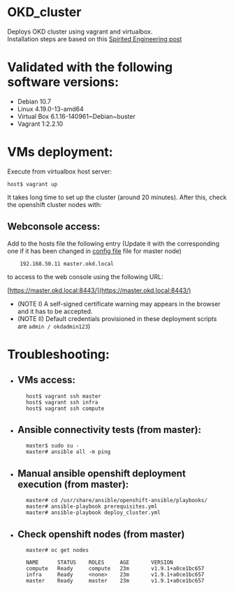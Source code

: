 # OKD_cluster
Deploys OKD cluster using vagrant and virtualbox.  
Installation steps are based on this [Spirited Engineering post](https://spiritedengineering.net/2019/08/05/put-red-hat-openshift-on-your-laptop-using-virtualbox-and-openshift-ansible/)

# Validated with the following software versions:  
- Debian 10.7  
- Linux 4.19.0-13-amd64  
- Virtual Box 6.1.16-140961\~Debian\~buster  
- Vagrant 1:2.2.10  

# VMs deployment:

Execute from virtualbox host server:

    host$ vagrant up  

It takes long time to set up the cluster (around 20 minutes). After this, check the openshift cluster nodes with:

## Webconsole access:

Add to the hosts file the following entry (Update it with the corresponding one if it has been changed in [config file](/config/vms.yaml) file for master node)
````
    192.168.50.11 master.okd.local
````
to access to the web console using the following URL:

[https://master.okd.local:8443/](https://master.okd.local:8443/)

- (NOTE I) A self-signed certificate warning may appears in the browser and it has to be accepted.  
- (NOTE II) Default credentials provisioned in these deployment scripts are ````admin / okdadmin123````)  


# Troubleshooting:
- ## VMs access:
````
      host$ vagrant ssh master
      host$ vagrant ssh infra
      host$ vagrant ssh compute
````
- ## Ansible connectivity tests (from master):
````
      master$ sudo su -
      master# ansible all -m ping
````
- ## Manual ansible openshift deployment execution (from master):
````
      master# cd /usr/share/ansible/openshift-ansible/playbooks/
      master# ansible-playbook prerequisites.yml
      master# ansible-playbook deploy_cluster.yml
````
- ## Check openshift nodes (from master)  

````
      master# oc get nodes

      NAME      STATUS    ROLES     AGE       VERSION  
      compute   Ready     compute   23m       v1.9.1+a0ce1bc657  
      infra     Ready     <none>    23m       v1.9.1+a0ce1bc657  
      master    Ready     master    23m       v1.9.1+a0ce1bc657  
````

